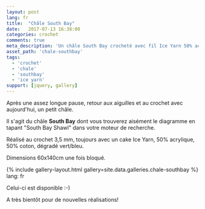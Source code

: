 ```yaml
---
layout: post
lang: fr
title:  "Châle South Bay"
date:   2017-07-13 16:38:00
categories: crochet
comments: true
meta_description: 'Un châle South Bay crocheté avec fil Ice Yarn 50% acrylique et 50% coton en dégradé vert et bleu'
asset_path: 'chale-southbay'
tags:
  - 'crochet'
  - 'chale'
  - 'southbay'
  - 'ice yarn'
support: [jquery, gallery]
---
```


Après une assez longue pause, retour aux aiguilles et au crochet avec aujourd'hui, un petit châle.

Il s'agit du châle **South Bay** dont vous trouverez aisément le diagramme en tapant "South Bay Shawl" dans votre moteur de recherche.

Réalisé au crochet 3,5 mm, toujours avec un cake Ice Yarn, 50% acrylique, 50% coton, dégradé vert/bleu.

Dimensions 60x140cm une fois bloqué.

{% include gallery-layout.html gallery=site.data.galleries.chale-southbay %}
lang: fr

Celui-ci est disponible :-)

A très bientôt pour de nouvelles réalisations!

